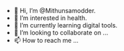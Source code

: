 - 👋 Hi, I’m @Mithunsamodder.
- 👀 I’m interested in health.
- 🌱 I’m currently learning digital tools.
- 💞️ I’m looking to collaborate on ...
- 📫 How to reach me ...

<!---
Mithunsamodder/Mithunsamodder is a ✨ special ✨ repository because its `README.md` (this file) appears on your GitHub profile.
You can click the Preview link to take a look at your changes.
--->
